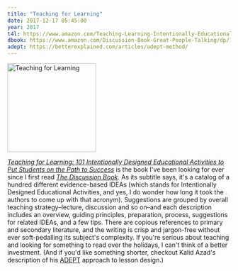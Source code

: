 ```yaml
---
title: "Teaching for Learning"
date: 2017-12-17 05:45:00
year: 2017
t4l: https://www.amazon.com/Teaching-Learning-Intentionally-Educational-Activities/dp/0415699363/
dbook: https://www.amazon.com/Discussion-Book-Great-People-Talking/dp/1119049717/
adept: https://betterexplained.com/articles/adept-method/
---
```


<a href="{{page.t4l}}"><img src="{{site.github.url}}/files/2017/12/teaching-for-learning.jpg" alt="Teaching for Learning" width="200px" /></a>

<em><a href="{{page.t4l}}">Teaching for Learning: 101 Intentionally Designed Educational Activities to Put Students on the Path to Success</a></em>
is the book I've been looking for ever since I first read
*<a href="{{page.dbook}}">The Discussion Book</a>*.
As its subtitle says,
it's a catalog of a hundred different evidence-based IDEAs
(which stands for Intentionally Designed Educational Activities,
and yes,
I do wonder how long it took the authors to come up with that acronym).
Suggestions are grouped by overall teaching strategy–lecture, discussion and so on–and
each description includes an overview, guiding principles, preparation, process,
suggestions for related IDEAs,
and a few tips.
There are copious references to primary and secondary literature,
and the writing is crisp and jargon-free without ever soft-pedalling its subject's complexity.
If you're serious about teaching and looking for something to read over the holidays,
I can't think of a better investment.
(And if you'd like something shorter,
checkout Kalid Azad's description of his [ADEPT]({{page.adept}}) approach to lesson design.)
